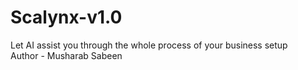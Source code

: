# Scalynx-v1.0

Let AI assist you through the whole process of your business setup
<br>
Author - Musharab Sabeen
